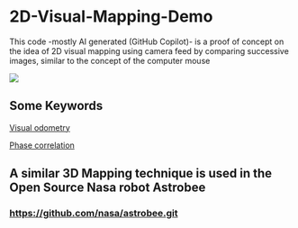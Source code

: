 # 2D-Visual-Mapping-Demo
This code -mostly AI generated (GitHub Copilot)- is a proof of concept on the idea of 2D visual mapping using camera feed by comparing successive images, similar to the concept of the computer mouse

![](https://github.com/Pierre-Jack/2D-Visual-Mapping-Demo/blob/main/demo.gif)


## Some Keywords
[Visual odometry](https://en.wikipedia.org/wiki/Visual_odometry)

[Phase correlation](https://en.wikipedia.org/wiki/Phase_correlation)


## A similar 3D Mapping technique is used in the Open Source Nasa robot Astrobee
### https://github.com/nasa/astrobee.git


